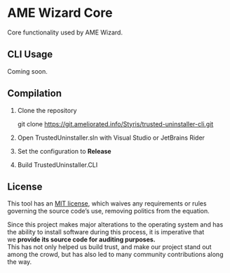 # AME Wizard Core

Core functionality used by AME Wizard.

## CLI Usage

Coming soon.

## Compilation

1. Clone the repository
	
    git clone https://git.ameliorated.info/Styris/trusted-uninstaller-cli.git

2. Open TrustedUninstaller.sln with Visual Studio or JetBrains Rider

3. Set the configuration to **Release**

4. Build TrustedUninstaller.CLI

## License
This tool has an [MIT license](https://en.wikipedia.org/wiki/MIT_License), which waives any requirements or rules governing the source code’s use, removing politics from the equation.

Since this project makes major alterations to the operating system and has the ability to install software during this process, it is imperative that we **provide its source code for auditing purposes.**  
This has not only helped us build trust, and make our project stand out among the crowd, but has also led to many community contributions along the way.